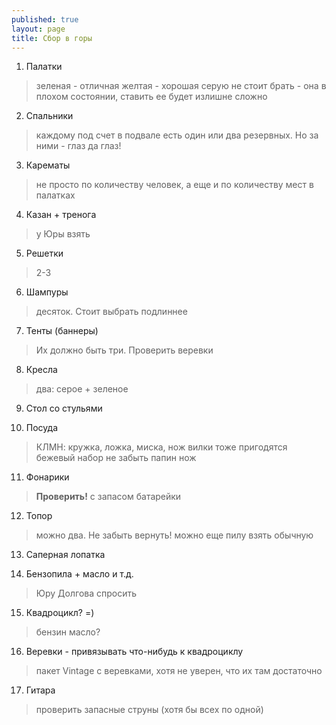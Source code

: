 ```yaml
---
published: true
layout: page
title: Сбор в горы
---
```


1. Палатки
> зеленая - отличная
> желтая - хорошая
> серую не стоит брать - она в плохом состоянии, ставить ее будет излишне сложно

2. Спальники
> каждому под счет
> в подвале есть один или два резервных. Но за ними - глаз да глаз!

3. Карематы
> не просто по количеству человек, а еще и по количеству мест в палатках

4. Казан + тренога
> у Юры взять

5. Решетки
> 2-3

6. Шампуры
> десяток. Стоит выбрать подлиннее

7. Тенты (баннеры)
> Их должно быть три. Проверить веревки

8. Кресла
> два: серое + зеленое

9. Стол со стульями

10. Посуда
> КЛМН: кружка, ложка, миска, нож
> вилки тоже пригодятся
> бежевый набор
> не забыть папин нож

11. Фонарики
> **Проверить!**
> с запасом
> батарейки

12. Топор
> можно два. Не забыть вернуть!
> можно еще пилу взять обычную

13. Саперная лопатка

14. Бензопила + масло и т.д.
> Юру Долгова спросить

15. Квадроцикл? =)
> бензин
> масло?

16. Веревки - привязывать что-нибудь к квадроциклу
> пакет Vintage с веревками, хотя не уверен, что их там достаточно

17. Гитара
> проверить запасные струны (хотя бы всех по одной)

